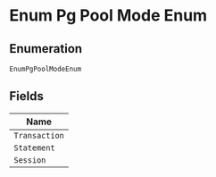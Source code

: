 
# Enum Pg Pool Mode Enum

## Enumeration

`EnumPgPoolModeEnum`

## Fields

| Name |
|  --- |
| `Transaction` |
| `Statement` |
| `Session` |

